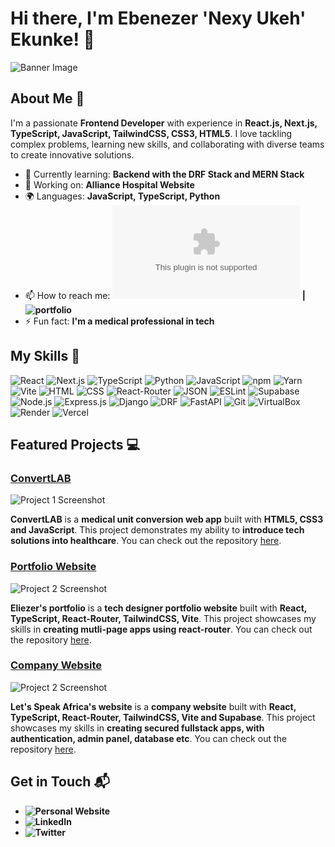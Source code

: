 # Hi there, I'm Ebenezer 'Nexy Ukeh' Ekunke! 👋

![Banner Image](https://pbs.twimg.com/profile_banners/1239316110132031495/1744032072/1080x360)

## About Me 🚀

I'm a passionate **Frontend Developer** with experience in **React.js, Next.js, TypeScript, JavaScript, TailwindCSS, CSS3, HTML5**. I love tackling complex problems, learning new skills, and collaborating with diverse teams to create innovative solutions.

- 🌱 Currently learning: **Backend with the DRF Stack and MERN Stack**
- 🔭 Working on: **Alliance Hospital Website**
- 🌍 Languages: **JavaScript, TypeScript, Python**
- 📫 How to reach me: **![email](nezerekunke.dev@gmail.com) | ![portfolio](https://nexdbillionairedev.vercel.app/)**
- ⚡ Fun fact: **I'm a medical professional in tech**

## My Skills 🧠

![React](https://img.shields.io/badge/-React-61DAFB?style=flat-square&logo=react&logoColor=black)
![Next.js](https://img.shields.io/badge/next%20js-000000?style=for-the-badge&logo=nextdotjs&logoColor=white)
![TypeScript](https://img.shields.io/badge/TypeScript-007ACC?style=for-the-badge&logo=typescript&logoColor=white)
![Python](https://img.shields.io/badge/Python-FFD43B?style=for-the-badge&logo=python&logoColor=blue)
![JavaScript](https://img.shields.io/badge/-JavaScript-F7DF1E?style=flat-square&logo=javascript&logoColor=black)
![npm](https://img.shields.io/badge/npm-CB3837?style=for-the-badge&logo=npm&logoColor=white)
![Yarn](https://img.shields.io/badge/Yarn-2C8EBB?style=for-the-badge&logo=yarn&logoColor=white)
![Vite](https://img.shields.io/badge/Vite-B73BFE?style=for-the-badge&logo=vite&logoColor=FFD62E)
![HTML](https://img.shields.io/badge/-HTML-E34F26?style=flat-square&logo=html5&logoColor=white)
![CSS](https://img.shields.io/badge/-CSS-1572B6?style=flat-square&logo=css3&logoColor=white)
![React-Router](https://img.shields.io/badge/React_Router-CA4245?style=for-the-badge&logo=react-router&logoColor=white)
![JSON](https://img.shields.io/badge/json-5E5C5C?style=for-the-badge&logo=json&logoColor=white)
![ESLint](https://img.shields.io/badge/eslint-3A33D1?style=for-the-badge&logo=eslint&logoColor=white)
![Supabase](https://img.shields.io/badge/Supabase-181818?style=for-the-badge&logo=supabase&logoColor=white)
![Node.js](https://img.shields.io/badge/-Node.js-339933?style=flat-square&logo=node.js&logoColor=white)
![Express.js](https://img.shields.io/badge/Express%20js-000000?style=for-the-badge&logo=express&logoColor=white)
![Django](https://img.shields.io/badge/Django-092E20?style=for-the-badge&logo=django&logoColor=green)
![DRF](https://img.shields.io/badge/django%20rest-ff1709?style=for-the-badge&logo=django&logoColor=white)
![FastAPI](https://img.shields.io/badge/fastapi-109989?style=for-the-badge&logo=FASTAPI&logoColor=white)
![Git](https://img.shields.io/badge/GIT-E44C30?style=for-the-badge&logo=git&logoColor=white)
![VirtualBox](https://img.shields.io/badge/VirtualBox-21416b?style=for-the-badge&logo=VirtualBox&logoColor=white)
![Render](https://img.shields.io/badge/Render-46E3B7?style=for-the-badge&logo=render&logoColor=white)
![Vercel](https://img.shields.io/badge/Vercel-000000?style=for-the-badge&logo=vercel&logoColor=white)


## Featured Projects 💻

### [ConvertLAB](https://convertlabccu.vercel.app/)

![Project 1 Screenshot](https://nexdbillionairedev.vercel.app/projects/convertlab.png)

**ConvertLAB** is a **medical unit conversion web app** built with **HTML5, CSS3 and JavaScript**. This project demonstrates my ability to **introduce tech solutions into healthcare**. You can check out the repository [here](https://github.com/dBillionaire-Dev/ConvertLab.js).

### [Portfolio Website](https://impulse-grid.vercel.app/)

![Project 2 Screenshot](https://nexdbillionairedev.vercel.app/projects/impulse-grid.png)

**Eliezer's portfolio** is a **tech designer portfolio website** built with **React, TypeScript, React-Router, TailwindCSS, Vite**. This project showcases my skills in **creating mutli-page apps using react-router**. You can check out the repository [here](https://github.com/dBillionaire-Dev/Eliezer-Portfolio).


### [Company Website](https://lets-speak-africa.vercel.app/)

![Project 2 Screenshot](https://nexdbillionairedev.vercel.app/projects/lets-speak.jpg)

**Let's Speak Africa's website** is a **company website** built with **React, TypeScript, React-Router, TailwindCSS, Vite and Supabase**. This project showcases my skills in **creating secured fullstack apps, with authentication, admin panel, database etc**. You can check out the repository [here](https://github.com/dBillionaire-Dev/Let-s-Speak-Africa).

## Get in Touch 📬

- **![Personal Website](https://nexdbillionairedev.vercel.app/)**
- **![LinkedIn](https://www.linkedin.com/in/ebenezer-ekunke/)**
- **![Twitter](https://x.com/dBillionaireDev)**



